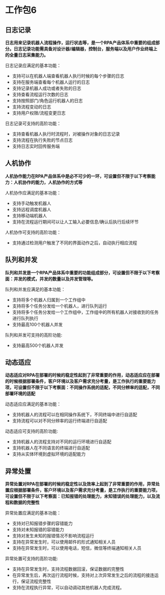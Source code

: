 # 工作包6

## 日志记录

**日志用来记录机器人流程操作，运行状态等，是一个RPA产品体系中重要的组成部分。日志记录功能需具备对设计器/编辑器，控制台，服务端以及用户作业终端上的全量日志采集能力。**

日志记录应满足的基本功能：
* 支持可以在机器人端查看机器人执行时候的每个步骤的日志
* 支持在服务端查看每个机器人运行的日志
* 支持记录机器人成功或者失败的日志
* 支持查看流程运行次数的日志
* 支持按照部门/角色运行机器人的日志
* 支持流程变动的日志
* 支持用户权限/流程变更日志

日志记录可支持的高阶功能：
* 支持查看机器人执行时流程时，对被操作对象的日志记录
* 支持流程在执行失败的节点日志
* 支持日志实时回传服务端
## 人机协作
**人机协作能力在RPA产品体系中是必不可少的一环，可设置但不限于以下考察能力：人机协作的能力，人机协作的方式等**

人机协作应满足的基本功能：
* 支持手动触发机器人
* 支持远程调度机器人
* 支持移动端机器人
* 支持在流程运行期间可以让人工输入必要信息/确认后执行后续环节

人机协作可支持的高阶功能：
* 支持通过检测用户触发了不同的界面动作之后，自动执行相应流程

## 队列和并发
**队列和并发是一个RPA产品体系中重要的功能组成部分，可设置但不限于以下考察面：并发的模式，并发的数量以及并发管理等。**

队列和并发应满足的基本功能：
* 支持将多个机器人归属到一个工作组中
* 支持将多个任务分发给一个机器人，进行队列运行
* 支持将多个任务分发给一个工作组中，工作组中的所有机器人对接收到的任务进行队列执行
* 支持最高100个机器人并发

队列和并发可支持的高阶功能:
* 支持最高500个机器人并发
## 动态适应
**动态适应对RPA在部署的时候的稳定性起到了非常重要的作用，动态适应应在部署的时候根据部署条件，客户环境以及客户需求充分考量，是工作执行的重要能力项，可设置但不限于以下考察面：不同操作系统的适配，不同分辨率的适配，不同部署环境的适配**

动态适应应满足的基本功能：
* 支持机器人的流程可以在相同操作系统下，不同终端中进行自适配
* 支持流程可以对不同分辨率的运行终端进行自适配

动态适应可支持的高阶功能:
* 支持机器人的流程支持对不同的运行环境进行自适配
* 支持机器人在不同语言的终端进行自适配
* 支持从实体环境到虚拟环境的适配能力

## 异常处置
**异常处置对RPA在部署的时候的稳定性以及效率上起到了非常重要的作用，异常处置应根据部署条件，客户环境以及客户需求充分考量，是工作执行的重要能力项，可设置但不限于以下考察面：已知报错的处理能力，未知错误的处理能力，以及流程和数据的完整性**

异常处置应满足的基本功能：
* 支持对已知报错步骤的容错能力
* 支持对未知报错的容错能力
* 支持对发生未知的报错情况不影响流程运行
* 支持在异常发生时，可以使用邮件的形式通知相关人员
* 支持在异常发生时，可以使用电话，短信，微信等终端通知相关人员

异常处置可支持的高阶功能:
* 支持在异常发生时，支持流程数据回滚，保证数据的完整性
* 在异常发生后，再次运行流程时候，支持对上次异常发生之后的流程的接连运行，保证流程完整性
* 支持在流程执行异常，可以自动调动其他机器人完成流程。




